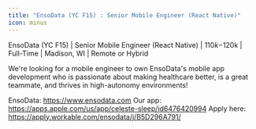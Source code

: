 ```yaml
---
title: "EnsoData (YC F15) : Senior Mobile Engineer (React Native)"
icon: minus
---
```

EnsoData (YC F15) | Senior Mobile Engineer (React Native) | $110k-$120k | Full-Time | Madison, WI | Remote or Hybrid

We&#x27;re looking for a mobile engineer to own EnsoData&#x27;s mobile app development who is passionate about making healthcare better, is a great teammate, and thrives in high-autonomy environments!

EnsoData: <a href="https:&#x2F;&#x2F;www.ensodata.com" rel="nofollow">https:&#x2F;&#x2F;www.ensodata.com</a>
Our app: <a href="https:&#x2F;&#x2F;apps.apple.com&#x2F;us&#x2F;app&#x2F;celeste-sleep&#x2F;id6476420994" rel="nofollow">https:&#x2F;&#x2F;apps.apple.com&#x2F;us&#x2F;app&#x2F;celeste-sleep&#x2F;id6476420994</a>
Apply here: <a href="https:&#x2F;&#x2F;apply.workable.com&#x2F;ensodata&#x2F;j&#x2F;B5D296A791&#x2F;" rel="nofollow">https:&#x2F;&#x2F;apply.workable.com&#x2F;ensodata&#x2F;j&#x2F;B5D296A791&#x2F;</a>
